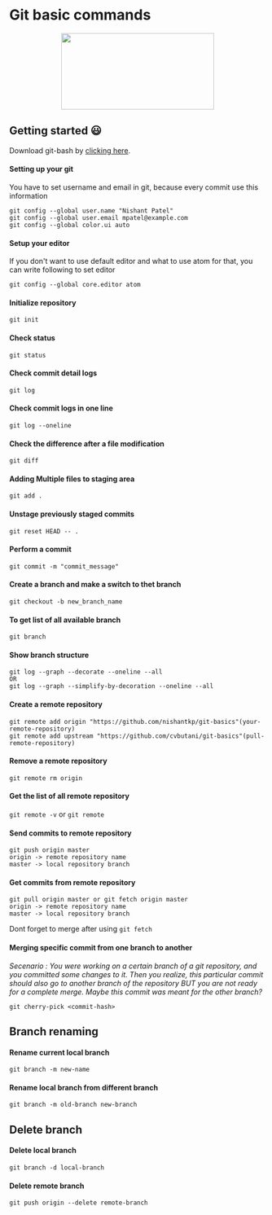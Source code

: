 # Git basic commands

<p align=center>
<img src="https://user-images.githubusercontent.com/32653955/38624814-04e60904-3d77-11e8-8046-22746b284d39.png" width="300" height="150">
</p>

## Getting started :smiley:
Download git-bash by [clicking here](https://git-scm.com/downloads).

#### Setting up your git
You have to set username and email in git, because every commit use this information
```
git config --global user.name "Nishant Patel"
git config --global user.email mpatel@example.com
git config --global color.ui auto
```

#### Setup your editor
If you don't want to use default editor and what to use atom for that,
you can write following to set editor
```
git config --global core.editor atom
```

#### Initialize repository
`git init`

#### Check status
`git status`

#### Check commit detail logs
`git log`

#### Check commit logs in one line
`git log --oneline`

#### Check the difference after a file modification
`git diff`

#### Adding Multiple files to staging area 
`git add .`

#### Unstage previously staged commits
`git reset HEAD -- .`

#### Perform a commit 
`git commit -m "commit_message"`

#### Create a branch and make a switch to thet branch
`git checkout -b new_branch_name`

#### To get list of all available branch
`git branch`

#### Show branch structure
```
git log --graph --decorate --oneline --all 
OR
git log --graph --simplify-by-decoration --oneline --all
```

#### Create a remote repository
```
git remote add origin "https://github.com/nishantkp/git-basics"(your-remote-repository)
git remote add upstream "https://github.com/cvbutani/git-basics"(pull-remote-repository)
```
#### Remove a remote repository
`git remote rm origin`

#### Get the list of all remote repository
`git remote -v` or `git remote`

#### Send commits to remote repository
```
git push origin master
origin -> remote repository name
master -> local repository branch
```

#### Get commits from remote repository
```
git pull origin master or git fetch origin master
origin -> remote repository name
master -> local repository branch
```
Dont forget to merge after using `git fetch`

#### Merging specific commit from one branch to another
*Secenario : You were working on a certain branch of a git repository, and you committed some changes to it. Then you realize, this particular commit should also go to another branch of the repository BUT you are not ready for a complete merge. Maybe this commit was meant for the other branch?*

`git cherry-pick <commit-hash>`

## Branch renaming
#### Rename current local branch 
`git branch -m new-name`

#### Rename local branch from different branch
`git branch -m old-branch new-branch`

## Delete branch
#### Delete local branch
`git branch -d local-branch`

#### Delete remote branch
`git push origin --delete remote-branch`
